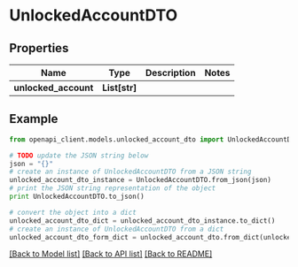 # UnlockedAccountDTO


## Properties

Name | Type | Description | Notes
------------ | ------------- | ------------- | -------------
**unlocked_account** | **List[str]** |  | 

## Example

```python
from openapi_client.models.unlocked_account_dto import UnlockedAccountDTO

# TODO update the JSON string below
json = "{}"
# create an instance of UnlockedAccountDTO from a JSON string
unlocked_account_dto_instance = UnlockedAccountDTO.from_json(json)
# print the JSON string representation of the object
print UnlockedAccountDTO.to_json()

# convert the object into a dict
unlocked_account_dto_dict = unlocked_account_dto_instance.to_dict()
# create an instance of UnlockedAccountDTO from a dict
unlocked_account_dto_form_dict = unlocked_account_dto.from_dict(unlocked_account_dto_dict)
```
[[Back to Model list]](../README.md#documentation-for-models) [[Back to API list]](../README.md#documentation-for-api-endpoints) [[Back to README]](../README.md)


